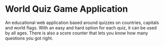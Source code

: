# World Quiz Game Application
An educational web application based around quizzes on countries, capitals and world flags. With an easy and hard option for each quiz, it can be used by all ages. There is also a score counter that lets you know how many questions you got right.
